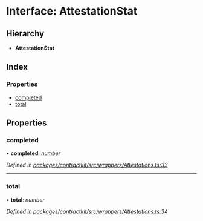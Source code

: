 # Interface: AttestationStat

## Hierarchy

* **AttestationStat**

## Index

### Properties

* [completed](_wrappers_attestations_.attestationstat.md#completed)
* [total](_wrappers_attestations_.attestationstat.md#total)

## Properties

###  completed

• **completed**: *number*

*Defined in [packages/contractkit/src/wrappers/Attestations.ts:33](https://github.com/celo-org/celo-monorepo/blob/master/packages/contractkit/src/wrappers/Attestations.ts#L33)*

___

###  total

• **total**: *number*

*Defined in [packages/contractkit/src/wrappers/Attestations.ts:34](https://github.com/celo-org/celo-monorepo/blob/master/packages/contractkit/src/wrappers/Attestations.ts#L34)*
